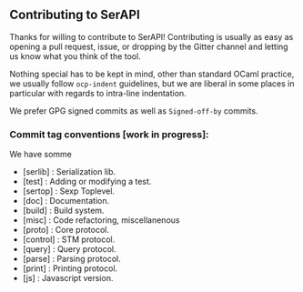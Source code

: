 ## Contributing to SerAPI

Thanks for willing to contribute to SerAPI! Contributing is usually as
easy as opening a pull request, issue, or dropping by the Gitter
channel and letting us know what you think of the tool.

Nothing special has to be kept in mind, other than standard OCaml
practice, we usually follow `ocp-indent` guidelines, but we are
liberal in some places in particular with regards to intra-line
indentation.

We prefer GPG signed commits as well as `Signed-off-by` commits.

### Commit tag conventions [work in progress]:

We have somme

- [serlib]  : Serialization lib.
- [test]    : Adding or modifying a test.
- [sertop]  : Sexp Toplevel.
- [doc]     : Documentation.
- [build]   : Build system.
- [misc]    : Code refactoring, miscellanenous
- [proto]   : Core protocol.
- [control] : STM protocol.
- [query]   : Query protocol.
- [parse]   : Parsing protocol.
- [print]   : Printing protocol.
- [js]      : Javascript version.
